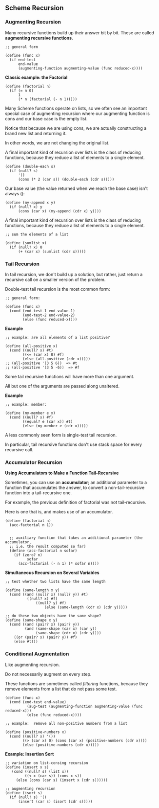 ## Scheme Recursion ## 
### Augmenting Recursion ### 
Many recursive functions build up their answer bit by bit. 
These are called __augmenting recursive functions__.  
```
;; general form

(define (func x)
  (if end-test
      end-value
      (augmenting-function augmenting-value (func reduced-x))))
``` 

__Classic example: the Factorial__ 
```
(define (factorial n)
  (if (= n 0)
      1
      (* n (factorial (- n 1)))))
```
Many Scheme functions operate on lists, so we often see an important special case of augmenting recursion where our augmenting function is cons and our base case is the empty list.  

Notice that because we are using cons, we are actually constructing a brand new list and returning it.  

In other words, we are not changing the original list.  

A final important kind of recursion over lists is the class of reducing functions, because they reduce a list of elements to a single element. 
```
(define (double-each s)
  (if (null? s) 
      '()
      (cons (* 2 (car s)) (double-each (cdr s)))))
```
Our base value (the value returned when we reach the base case) isn't always ():  
```
(define (my-append x y)
  (if (null? x) y
      (cons (car x) (my-append (cdr x) y))))
```
A final important kind of recursion over lists is the class of reducing functions, because they reduce a list of elements to a single element.  
```
;; sum the elements of a list

(define (sumlist x)
  (if (null? x) 0
      (+ (car x) (sumlist (cdr x)))))
``` 
### Tail Recursion ### 
In tail recursion, we don't build up a solution, but rather, just return a recursive call on a smaller version of the problem.  

Double-test tail recursion is the most common form:  
```
;; general form:

(define (func x)
  (cond (end-test-1 end-value-1)
        (end-test-2 end-value-2)
        (else (func reduced-x))))
```

__Example__
```
;; example: are all elements of a list positive?

(define (all-positive x)
  (cond ((null? x) #t)
        ((<= (car x) 0) #f)
        (else (all-positive (cdr x)))))
;; (all-positive '(3 5 6))  => #t
;; (all-positive '(3 5 -6))  => #f
```

Some tail recursive functions will have more than one argument.  

All but one of the arguments are passed along unaltered.  

__Example__  
```
;; example: member:

(define (my-member e x)
  (cond ((null? x) #f)
        ((equal? e (car x)) #t)
        (else (my-member e (cdr x)))))
```

A less commonly seen form is single-test tail recursion.  

In particular, tail recursive functions don't use stack space for every recursive call.  

### Accumulator Recursion ### 
__Using Accumulators to Make a Function Tail-Recursive__ 

Sometimes, you can use an __accumulator__; an additional parameter to a function that accumulates the answer, to convert a non-tail-recursive function into a tail-recursive one.  

For example, the previous definition of factorial was not tail-recursive.  

Here is one that is, and makes use of an accumulator.  

```
(define (factorial n)
  (acc-factorial n 1))


  ;; auxiliary function that takes an additional parameter (the accumulator,
  ;; i.e. the result computed so far)
  (define (acc-factorial n sofar)
    (if (zero? n)
          sofar
	  (acc-factorial (- n 1) (* sofar n))))
```

__Simultaneous Recursion on Several Variables__ 

```
;; test whether two lists have the same length

(define (same-length x y)
  (cond ((and (null? x) (null? y)) #t)
          ((null? x) #f)
	          ((null? y) #f)
		          (else (same-length (cdr x) (cdr y)))))

;; do these two objects have the same shape?
(define (same-shape x y)
  (cond ((and (pair? x) (pair? y))
         (and (same-shape (car x) (car y))
              (same-shape (cdr x) (cdr y))))
  	((or (pair? x) (pair? y)) #f)
	(else #t)))
```

### Conditional Augmentation ###

Like augmenting recursion.  

Do not necessarily augment on every step. 

These functions are sometimes called *filtering* functions, because they remove elements from a list that do not pass some test.  

```
(define (func x)
  (cond (end-test end-value)
          (aug-test (augmenting-function augmenting-value (func reduced-x)))
          (else (func reduced-x))))

;; example:  remove all non-positive numbers from a list

(define (positive-numbers x)
  (cond ((null? x) '())
        ((> (car x) 0) (cons (car x) (positive-numbers (cdr x))))
        (else (positive-numbers (cdr x)))))
```

__Example: Insertion Sort__

```
;; variation on list-consing recursion
(define (insert x s)
   (cond ((null? s) (list x))
         ((< x (car s)) (cons x s))
	 (else (cons (car s) (insert x (cdr s))))))

;; augmenting recursion
(define (isort s)
  (if (null? s) '()
      (insert (car s) (isort (cdr s)))))
```


